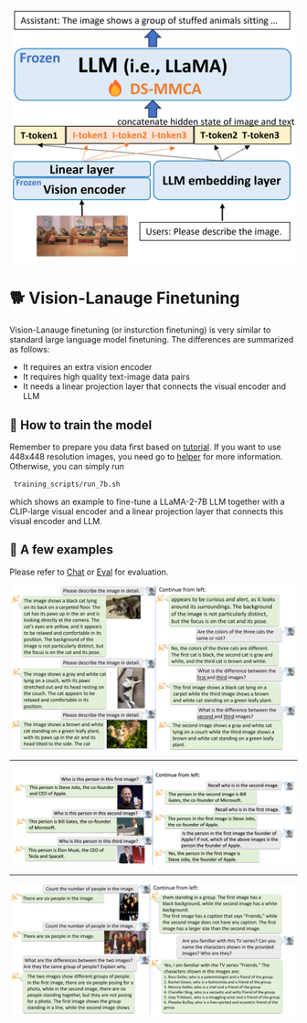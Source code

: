 <div align="center">

<img src="../assets/model.png" width="500"/>

</div>

# 🐕 Vision-Lanauge Finetuning
Vision-Lanauge finetuning (or insturction finetuning) is very similar to standard large language model finetuning. The differences are summarized as follows:
* It requires an extra vision encoder
* It requires high quality text-image data pairs
* It needs a linear projection layer that connects the visual encoder and LLM


## 🏃 How to train the model
Remember to prepare you data first based on [tutorial](../README.md). If you want to use 448x448 resolution images, you need go to [helper](../helper) for more information. Otherwise, you can simply run
```bash
 training_scripts/run_7b.sh
 ```

which shows an example to fine-tune a LLaMA-2-7B LLM together with a CLIP-large visual encoder and a linear projection layer that connects this visual encoder and LLM.


## 👀 A few examples
Please refer to [Chat](../chat/README.md) or [Eval](../eval/README.md) for evaluation. 

<div align="center">
<img src="../assets/banner.png" width="500" alt="Cats"/>
</div>

-----

<div align="center">
<img src="../assets/ceos.png"  width="500" alt="CEOs"/>
</div>

------

<div align="center">
<img src="../assets/friends.png" width="500" alt="Friends"/>
</div>
